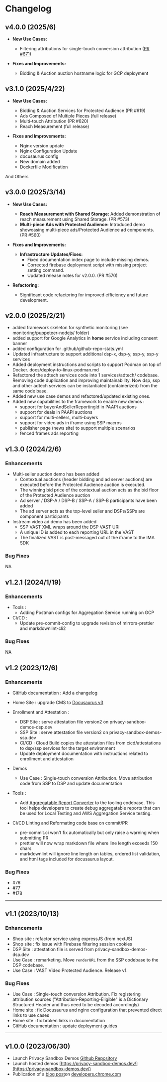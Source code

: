 # Changelog

## v4.0.0 (2025/6)
- **New Use Cases:**
  - Filtering attributions for single-touch conversion attribution ([PR #671](https://github.com/privacysandbox/privacy-sandbox-demos/pull/671))

- **Fixes and Improvements:**
  - Bidding & Auction auction hostname logic for GCP deployment


## v3.1.0 (2025/4/22)

- **New Use Cases:**

  - Bidding & Auction Services for Protected Audience (PR #619)
  - Ads Composed of Multiple Pieces (full release)
  - Multi-touch Attribution (PR #620)
  - Reach Measurement (full release)

- **Fixes and Improvements:**
  - Nginx version update
  - Nginx Configuration Update
  - docusaurus config
  - New domain added
  - Dockerfile Modification

And Others

## v3.0.0 (2025/3/14)

- **New Use Cases:**

  - **Reach Measurement with Shared Storage:** Added demonstration of reach measurement using Shared Storage. (PR #573)
  - **Multi-piece Ads with Protected Audience:** Introduced demo showcasing multi-piece ads/Protected Audience ad components. (PR #560)

- **Fixes and Improvements:**

  - **Infrastructure Updates/Fixes:**
    - Fixed documentation index page to include missing demos.
    - Corrected firebase deployment script with missing project setting command.
    - Updated release notes for v2.0.0. (PR #570)

- **Refactoring:**
  - Significant code refactoring for improved efficiency and future development.

## v2.0.0 (2025/2/21)

- added framework skeleton for synthetic monitoring (see monitoring/puppeteer-nodejs/ folder)
- added support for Google Analytics in **home** service including consent banner
- added configuration for .github/github-repo-stats.yml
- Updated infrastructure to support additional dsp-x, dsp-y, ssp-y, ssp-y services
- Added deployment instructions and scripts to support Podman on top of Docker. docs/deploy-to-linux-podman.md
- Refactored the adtech services code into 1 services/adtech/ codebase. Removing code duplication and improving maintainability. Now dsp, ssp and
  other adtech services can be instantiated (containerized) from the same code base.
- Added new use case demos and refactored/updated existing ones.
- Added new capabilities to the framework to enable new demos :
  - support for buyerAndSellerReportingId in PAAPI auctions
  - support for deals in PAAPI auctions
  - support for multi-sellers, multi-buyers
  - support for video ads in iframe using SSP macros
  - publisher page (news site) to support multiple scenarios
  - fenced frames ads reporting

## v1.3.0 (2024/2/6)

### Enhancements

- Multi-seller auction demo has been added
  - Contextual auctions (header bidding and ad server auctions) are executed before the Protected Audience auction is executed.
  - The winning bid price of the contextual auction acts as the bid floor of the Protected Audience auction
  - Ad server / DSP-A / DSP-B / SSP-A / SSP-B participants have been added
  - The ad server acts as the top-level seller and DSPs/SSPs are component participants
- Instream video ad demo has been added
  - SSP VAST XML wraps around the DSP VAST URI
  - A unique ID is added to each reporting URL in the VAST
  - The finalized VAST is post-messaged out of the iframe to the IMA SDK

### Bug Fixes

NA

## v1.2.1 (2024/1/19)

### Enhancements

- Tools :
  - Adding Postman configs for Aggregation Service running on GCP
- CI/CD :
  - Update pre-commit-config to upgrade revision of mirrors-prettier and markdownlint-cli2

### Bug Fixes

NA

## v1.2 (2023/12/6)

### Enhancements

- GitHub documentation : Add a changelog
- Home Site : upgrade CMS to [Docusaurus v3](https://docusaurus.io/blog/releases/3.0)
- Enrollment and Attestation :
  - DSP Site : serve attestation file version2 on privacy-sandbox-demos-dsp.dev
  - SSP Site : serve attestation file version2 on privacy-sandbox-demos-ssp.dev
  - CI/CD : Cloud Build copies the attestation files from cicd/attestations to dsp/ssp services for the target environment
  - Update deployment documentation with instructions related to enrollment and attestation
- Demos
  - Use Case : Single-touch conversion Attribution. Move attribution code from SSP to DSP and update documentation
- Tools :

  - Add [Aggregatable Report Converter](https://github.com/privacysandbox/privacy-sandbox-demos/tree/main/tools/aggregatable_report_converter) to the
    tooling codebase. This tool helps developers to create debug aggregatable reports that can be used for Local Testing and AWS Aggregation Service
    testing.

- CI/CD Linting and Reformating code base on commit/PR
  - pre-commit.ci won't fix automatically but only raise a warning when submitting PR
  - prettier will now wrap markdown file where line length exceeds 150 chars
  - markdownlint will ignore line length on tables, ordered list validation, and html tags included for docusaurus layout.

### Bug Fixes

- #76
- #77
- #178

---

## v1.1 (2023/10/13)

### Enhancements

- Shop site : refactor service using expressJS (from nextJS)
- Shop site : fix issue with Firebase filtering session cookies
- DSP Site : attestation file is served from privacy-sandbox-demos-dsp.dev
- Use Case : remarketing. Move `renderURL` from the SSP codebase to the DSP codebase.
- Use Case : VAST Video Protected Audience. Release v1.

### Bug Fixes

- Use Case : Single-touch conversion Attribution. Fix registering attribution sources ("Attribution-Reporting-Eligible" is a Dictionary Structured
  Header and thus need to be decoded accordingly)
- Home site : fix Docusaurus and nginx configuration that prevented direct links to use cases
- Home site : fix broken links in documentation
- GitHub documentation : update deployment guides

---

## v1.0.0 (2023/06/30)

- Launch Privacy Sandbox Demos [Github Repository](https://github.com/privacysandbox/privacy-sandbox-demos)
- Launch hosted demos [https://privacy-sandbox-demos.dev/](https://privacy-sandbox-demos.dev/)
- Publication of a [blog post](https://privacysandbox.google.com/blog/privacy-sandbox-demos/)on [developers.chrome.com](http://developers.chrome.com/)
